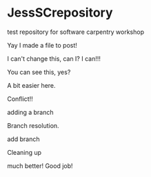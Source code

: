 # JessSCrepository
test repository for software carpentry workshop

Yay I made a file to post!

I can't change this, can I?
I can!!!

You can see this, yes?

A bit easier here.

Conflict!!

adding a branch

Branch resolution.

add branch

Cleaning up

much better! Good job!

